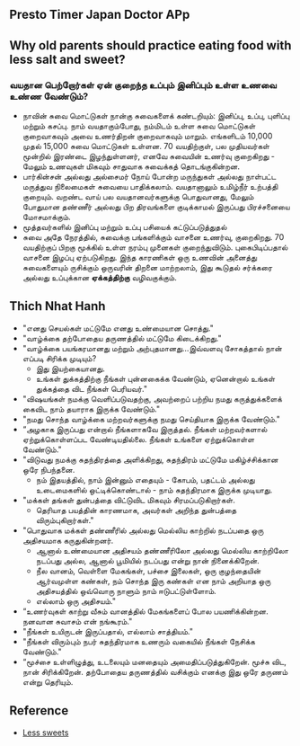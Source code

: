 ## Presto Timer Japan Doctor APp

## Why old parents should practice eating food with less salt and sweet?

### வயதான பெற்றோர்கள் ஏன் குறைந்த உப்பும் இனிப்பும் உள்ள உணவை உண்ண வேண்டும்?

* நாவின் சுவை மொட்டுகள் நான்கு சுவைகளைக் கண்டறியும்: இனிப்பு, உப்பு, புளிப்பு மற்றும் கசப்பு. நாம் வயதாகும்போது, ​​நம்மிடம் உள்ள சுவை மொட்டுகள் குறைவாகவும் அவை உணர்திறன் குறைவாகவும் மாறும். எங்களிடம் 10,000 முதல் 15,000 சுவை மொட்டுகள் உள்ளன. 70 வயதிற்குள், பல முதியவர்கள் மூன்றில் இரண்டை இழந்துள்ளனர், எனவே சுவையின் உணர்வு குறைகிறது - மேலும் உணவுகள் மிகவும் சாதுவாக சுவைக்கத் தொடங்குகின்றன.
* பார்கின்சன் அல்லது அல்சைமர் நோய் போன்ற மருந்துகள் அல்லது நாள்பட்ட மருத்துவ நிலைமைகள் சுவையை பாதிக்கலாம். வயதானாலும் உமிழ்நீர் உற்பத்தி குறையும். வறண்ட வாய் பல வயதானவர்களுக்கு பொதுவானது, மேலும் போதுமான தண்ணீர் அல்லது பிற திரவங்களை குடிக்காமல் இருப்பது பிரச்சனையை மோசமாக்கும்.
* மூத்தவர்களில் இனிப்பு மற்றும் உப்பு பசியைக் கட்டுப்படுத்துதல்
* சுவை அதே நேரத்தில், சுவைக்கு பங்களிக்கும் வாசனை உணர்வு, குறைகிறது. 70 வயதிற்குப் பிறகு மூக்கில் உள்ள நரம்பு முனைகள் குறைந்துவிடும். புகைபிடிப்பதால் வாசனை இழப்பு ஏற்படுகிறது. இந்த காரணிகள் ஒரு உணவின் அனைத்து சுவைகளையும் ருசிக்கும் ஒருவரின் திறனை மாற்றலாம், இது கூடுதல் சர்க்கரை அல்லது உப்புக்கான **ஏக்கத்திற்கு** வழிவகுக்கும்.

## Thich Nhat Hanh

* "எனது செயல்கள் மட்டுமே எனது உண்மையான சொத்து."
* "வாழ்க்கை தற்போதைய தருணத்தில் மட்டுமே கிடைக்கிறது."
* "வாழ்க்கை பயங்கரமானது மற்றும் அற்புதமானது...இவ்வளவு சோகத்தால் நான் எப்படி சிரிக்க முடியும்? 
  * இது இயற்கையானது.
  * உங்கள் துக்கத்திற்கு நீங்கள் புன்னகைக்க வேண்டும், ஏனென்றால் உங்கள் துக்கத்தை விட நீங்கள் பெரியவர்."
* "விஷயங்கள் நமக்கு வெளிப்படுவதற்கு, அவற்றைப் பற்றிய நமது கருத்துக்களைக் கைவிட நாம் தயாராக இருக்க வேண்டும்."
* "நமது சொந்த வாழ்க்கை மற்றவர்களுக்கு நமது செய்தியாக இருக்க வேண்டும்."
* “அழகாக இருப்பது என்றால் நீங்களாகவே இருத்தல். நீங்கள் மற்றவர்களால் ஏற்றுக்கொள்ளப்பட வேண்டியதில்லை. நீங்கள் உங்களை ஏற்றுக்கொள்ள வேண்டும்."
* "விடுவது நமக்கு சுதந்திரத்தை அளிக்கிறது, சுதந்திரம் மட்டுமே மகிழ்ச்சிக்கான ஒரே நிபந்தனை. 
  * நம் இதயத்தில், நாம் இன்னும் எதையும் - கோபம், பதட்டம் அல்லது உடைமைகளில் ஒட்டிக்கொண்டால் - நாம் சுதந்திரமாக இருக்க முடியாது.
* "மக்கள் தங்கள் துன்பத்தை விட்டுவிட மிகவும் சிரமப்படுகிறார்கள்.
  * தெரியாத பயத்தின் காரணமாக, அவர்கள் அறிந்த துன்பத்தை விரும்புகிறார்கள்."
* "பொதுவாக மக்கள் தண்ணீரில் அல்லது மெல்லிய காற்றில் நடப்பதை ஒரு அதிசயமாக கருதுகின்றனர். 
  * ஆனால் உண்மையான அதிசயம் தண்ணீரிலோ அல்லது மெல்லிய காற்றிலோ நடப்பது அல்ல, ஆனால் பூமியில் நடப்பது என்று நான் நினைக்கிறேன்.
  * நீல வானம், வெள்ளை மேகங்கள், பச்சை இலைகள், ஒரு குழந்தையின் ஆர்வமுள்ள கண்கள், நம் சொந்த இரு கண்கள் என நாம் அறியாத ஒரு அதிசயத்தில் ஒவ்வொரு நாளும் நாம் ஈடுபட்டுள்ளோம். 
  * எல்லாம் ஒரு அதிசயம்."
* “உணர்வுகள் காற்று வீசும் வானத்தில் மேகங்களைப் போல பயணிக்கின்றன. நனவான சுவாசம் என் நங்கூரம்."
* "நீங்கள் உயிருடன் இருப்பதால், எல்லாம் சாத்தியம்."
* "நீங்கள் விரும்பும் நபர் சுதந்திரமாக உணரும் வகையில் நீங்கள் நேசிக்க வேண்டும்."
* “மூச்சை உள்ளிழுத்து, உடலையும் மனதையும் அமைதிப்படுத்துகிறேன். மூச்சு விட, நான் சிரிக்கிறேன். தற்போதைய தருணத்தில் வசிக்கும் எனக்கு இது ஒரே தருணம் என்று தெரியும்.

## Reference

* [Less sweets](https://www.comfortkeepers.com/articles/info-center/seniors-and-nutrition/controlling-sweet-and-salty-cravings-in-seniors)